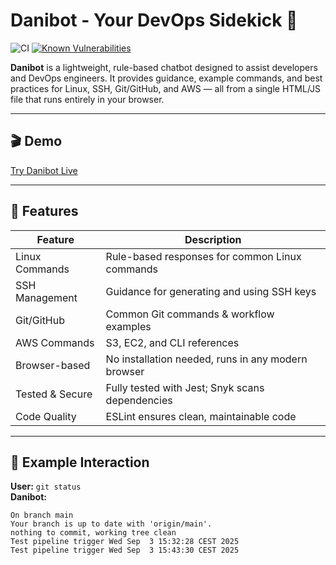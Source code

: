 # Danibot - Your DevOps Sidekick 🤖

![CI](https://github.com/danisverige/Danibot/actions/workflows/build-deploy.yml/badge.svg)
[![Known Vulnerabilities](https://snyk.io/test/github/danisverige/Danibot/badge.svg)](https://snyk.io/test/github/danisverige/Danibot)

**Danibot** is a lightweight, rule-based chatbot designed to assist developers and DevOps engineers. It provides guidance, example commands, and best practices for Linux, SSH, Git/GitHub, and AWS — all from a single HTML/JS file that runs entirely in your browser.

---

## 🎬 Demo

[Try Danibot Live](https://danisverige.github.io/Danibot/danibot.html)  

---

## 🚀 Features

| Feature               | Description |
|-----------------------|-------------|
| Linux Commands        | Rule-based responses for common Linux commands |
| SSH Management        | Guidance for generating and using SSH keys |
| Git/GitHub            | Common Git commands & workflow examples |
| AWS Commands          | S3, EC2, and CLI references |
| Browser-based         | No installation needed, runs in any modern browser |
| Tested & Secure       | Fully tested with Jest; Snyk scans dependencies |
| Code Quality          | ESLint ensures clean, maintainable code |

---

## 💬 Example Interaction

**User:** `git status`  
**Danibot:**  
```text
On branch main
Your branch is up to date with 'origin/main'.
nothing to commit, working tree clean
Test pipeline trigger Wed Sep  3 15:32:28 CEST 2025
Test pipeline trigger Wed Sep  3 15:43:30 CEST 2025
